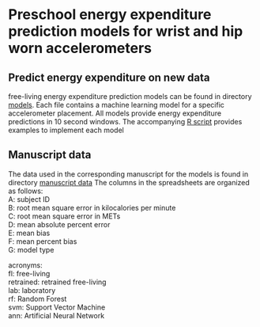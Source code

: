 # Preschool energy expenditure prediction models for wrist and hip worn accelerometers

## Predict energy expenditure on new data
free-living energy expenditure prediction models can be found in directory [models](https://github.com/MA-QUT/Preschool_EE_Models_PLOS_One/tree/master/models). Each file contains a
machine learning model for a specific accelerometer placement.
All models provide energy expenditure predictions in 10 second windows.
The accompanying [R script](https://github.com/MA-QUT/Preschool_EE_Models_PLOS_One/blob/master/predict%20on%20new%20data.R) provides examples to implement each model

## Manuscript data
The data used in the corresponding manuscript for the models is found in directory [manuscript data](https://github.com/MA-QUT/Preschool_EE_Models_PLOS_One/tree/master/manuscript%20data)
The columns in the spreadsheets are organized as follows:  
A: subject ID  
B: root mean square error in kilocalories per minute  
C: root mean square error in METs  
D: mean absolute percent error  
E: mean bias  
F: mean percent bias  
G: model type  
  
acronyms:  
  fl: free-living  
  retrained: retrained free-living  
  lab: laboratory  
  rf: Random Forest  
  svm: Support Vector Machine  
  ann: Artificial Neural Network  
  
